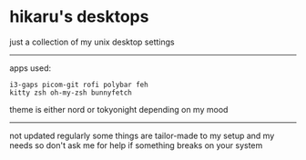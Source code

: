 # hikaru's desktops

just a collection of my unix desktop settings

---

apps used:
```
i3-gaps picom-git rofi polybar feh
kitty zsh oh-my-zsh bunnyfetch
```
theme is either nord or tokyonight depending on my mood

---

not updated regularly
some things are tailor-made to my setup and my needs so don't ask me for help if something breaks on your system

